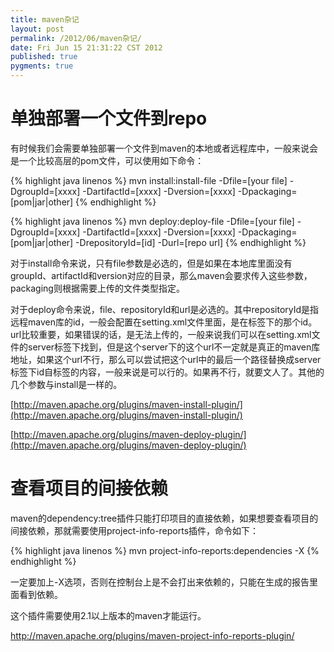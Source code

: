 ```yaml
---
title: maven杂记
layout: post
permalink: /2012/06/maven杂记/
date: Fri Jun 15 21:31:22 CST 2012
published: true
pygments: true
---
```


# 单独部署一个文件到repo
有时候我们会需要单独部署一个文件到maven的本地或者远程库中，一般来说会是一个比较高层的pom文件，可以使用如下命令：

{% highlight java linenos %}
	mvn install:install-file -Dfile=[your file] -DgroupId=[xxxx] -DartifactId=[xxxx] -Dversion=[xxxx] -Dpackaging=[pom|jar|other]
{% endhighlight %}

{% highlight java linenos %}
	mvn deploy:deploy-file -Dfile=[your file] -DgroupId=[xxxx] -DartifactId=[xxxx] -Dversion=[xxxx] -Dpackaging=[pom|jar|other] -DrepositoryId=[id] -Durl=[repo url]
{% endhighlight %}

对于install命令来说，只有file参数是必选的，但是如果在本地库里面没有groupId、artifactId和version对应的目录，那么maven会要求传入这些参数，packaging则根据需要上传的文件类型指定。

对于deploy命令来说，file、repositoryId和url是必选的。其中repositoryId是指远程maven库的id，一般会配置在setting.xml文件里面，是在标签下的那个id。url比较重要，如果错误的话，是无法上传的，一般来说我们可以在setting.xml文件的server标签下找到，但是这个server下的这个url不一定就是真正的maven库地址，如果这个url不行，那么可以尝试把这个url中的最后一个路径替换成server标签下id自标签的内容，一般来说是可以行的。如果再不行，就要文人了。其他的几个参数与install是一样的。

[http://maven.apache.org/plugins/maven-install-plugin/](http://maven.apache.org/plugins/maven-install-plugin/)

[http://maven.apache.org/plugins/maven-deploy-plugin/](http://maven.apache.org/plugins/maven-deploy-plugin/)

# 查看项目的间接依赖
maven的dependency:tree插件只能打印项目的直接依赖，如果想要查看项目的间接依赖，那就需要使用project-info-reports插件，命令如下：

{% highlight java linenos %}
	mvn project-info-reports:dependencies -X
{% endhighlight %}

一定要加上-X选项，否则在控制台上是不会打出来依赖的，只能在生成的报告里面看到依赖。

这个插件需要使用2.1以上版本的maven才能运行。

<a href="http://maven.apache.org/plugins/maven-project-info-reports-plugin/" target="_blank">http://maven.apache.org/plugins/maven-project-info-reports-plugin/</a>